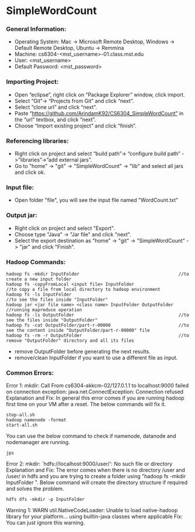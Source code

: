 # SimpleWordCount

### General Information:

* Operating System:         Mac -> Microsoft Remote Desktop, Windows -> Default Remote Desktop, Ubuntu -> Remmina
* Machine:                  cs6304-<mst_username>-01.class.mst.edu
* User:                     <mst_username>
* Default Password:         <mst_password>

### Importing Project:
* Open “eclipse”, right click on “Package Explorer” window, click import.
* Select “Git”-> “Projects from Git” and click “next”.
* Select “clone url” and click “next”.
* Paste “https://github.com/ArindamK92/CS6304_SimpleWordCount” in the “url” textbox, and click “next”. 
* Choose “Import existing project” and click “finish”.

### Referencing libraries:
* Right click on project and select “build path”-> “configure build path” ->”libraries”->”add external jars”.
* Go to "home" -> "git" -> "SimpleWordCount" -> "lib" and select all jars and click ok.

### Input file:
* Open folder "file", you will see the input file named "WordCount.txt"

### Output jar:
* Right click on project and select "Export".
* Choose type "Java" -> "Jar file" and click "next".
* Select the export destination as "home" -> "git" -> "SimpleWordCount" -> "jar" and click "Finish".

### Hadoop Commands:
```
hadoop fs -mkdir InputFolder                                      //to create a new input folder
hadoop fs -copyFromLocal <input file> InputFolder                  //to copy a file from local directory to hadoop environment
hadoop fs -ls InputFolder                                          //to see the files inside "InputFolder"
hadoop jar <jar file name> <class name> InputFolder OutputFolder   //running mapreduce operation
hadoop fs -ls OutputFolder                                        //to see the files inside "OutputFolder"
hadoop fs -cat OutputFolder/part-r-00000                          //to see the content inside "OutputFolder/part-r-00000" file
hadoop fs -rm -r OutputFolder                                     //to remove "OutputFolder" directory and all its files
```

- remove OutputFolder before generating the next results.
- remove/clean InputFolder if you want to use a different file as input.


### Common Errors:
Error 1: mkdir: Call From cs6304-akkcm-02/127.0.1.1 to localhost:9000 failed on connection exception: java.net.ConnectException: Connection refused
Explanation and Fix: In general this error comes if you are running hadoop first time on your VM after a reset. The below commands will fix it.
```
stop-all.sh
hadoop namenode -format
start-all.sh
```
You can use the below command to check if namenode, datanode and nodemanager are running.
```
jps

```

Error 2: mkdir: `hdfs://localhost:9000/user/<username>': No such file or directory
Explanation and Fix: The error comes when there is no directory /user and /user/<username> in hdfs and you are trying to create a folder using "hadoop fs -mkdir InputFolder ". 
Below command will create the directory structure if required and solves the problem.
```
hdfs dfs -mkdir -p InputFolder
```

Warning 1: WARN util.NativeCodeLoader: Unable to load native-hadoop library for your platform... using builtin-java classes where applicable
Fix: You can just ignore this warning.


